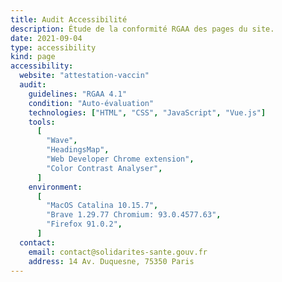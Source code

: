 ```yaml
---
title: Audit Accessibilité
description: Étude de la conformité RGAA des pages du site.
date: 2021-09-04
type: accessibility
kind: page
accessibility:
  website: "attestation-vaccin"
  audit:
    guidelines: "RGAA 4.1"
    condition: "Auto-évaluation"
    technologies: ["HTML", "CSS", "JavaScript", "Vue.js"]
    tools:
      [
        "Wave",
        "HeadingsMap",
        "Web Developer Chrome extension",
        "Color Contrast Analyser",
      ]
    environment:
      [
        "MacOS Catalina 10.15.7",
        "Brave 1.29.77 Chromium: 93.0.4577.63",
        "Firefox 91.0.2",
      ]
  contact:
    email: contact@solidarites-sante.gouv.fr
    address: 14 Av. Duquesne, 75350 Paris
---
```

